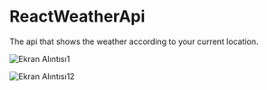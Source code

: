 # ReactWeatherApi

The api that shows the weather according to your current location.

![Ekran Alıntısı1](https://user-images.githubusercontent.com/104254584/221520339-88a48fd4-c152-45d2-b1a7-11683e52ebc3.PNG)

![Ekran Alıntısı12](https://user-images.githubusercontent.com/104254584/221521575-4d074220-8d19-46c0-862c-cc6703b5af41.PNG)
